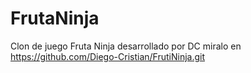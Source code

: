 # FrutaNinja
Clon de juego Fruta Ninja desarrollado por DC
miralo en https://github.com/Diego-Cristian/FrutiNinja.git
